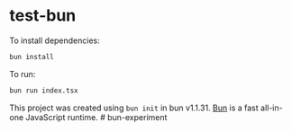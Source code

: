 # test-bun

To install dependencies:

```bash
bun install
```

To run:

```bash
bun run index.tsx
```

This project was created using `bun init` in bun v1.1.31. [Bun](https://bun.sh) is a fast all-in-one JavaScript runtime.
#   b u n - e x p e r i m e n t  
 